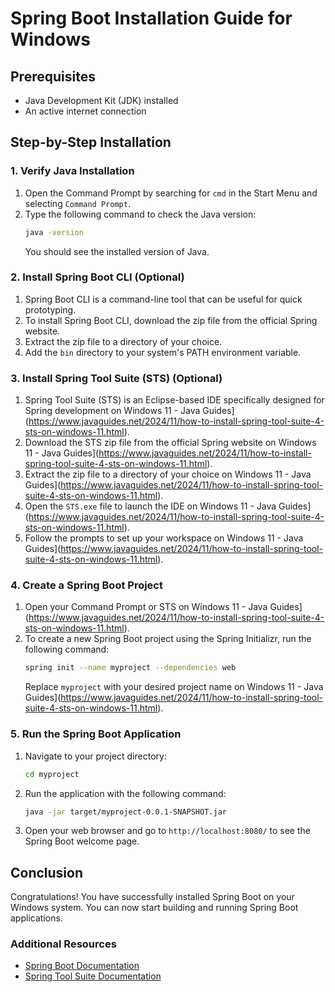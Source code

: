 # Spring Boot Installation Guide for Windows

## Prerequisites
- Java Development Kit (JDK) installed
- An active internet connection

## Step-by-Step Installation

### 1. Verify Java Installation
1. Open the Command Prompt by searching for `cmd` in the Start Menu and selecting `Command Prompt`.
2. Type the following command to check the Java version:
   ```sh
   java -version
   ```
   You should see the installed version of Java.

### 2. Install Spring Boot CLI (Optional)
1. Spring Boot CLI is a command-line tool that can be useful for quick prototyping.
2. To install Spring Boot CLI, download the zip file from the official Spring website.
3. Extract the zip file to a directory of your choice.
4. Add the `bin` directory to your system's PATH environment variable.

### 3. Install Spring Tool Suite (STS) (Optional)
1. Spring Tool Suite (STS) is an Eclipse-based IDE specifically designed for Spring development on Windows 11 - Java Guides](https://www.javaguides.net/2024/11/how-to-install-spring-tool-suite-4-sts-on-windows-11.html).
2. Download the STS zip file from the official Spring website on Windows 11 - Java Guides](https://www.javaguides.net/2024/11/how-to-install-spring-tool-suite-4-sts-on-windows-11.html).
3. Extract the zip file to a directory of your choice on Windows 11 - Java Guides](https://www.javaguides.net/2024/11/how-to-install-spring-tool-suite-4-sts-on-windows-11.html).
4. Open the `STS.exe` file to launch the IDE on Windows 11 - Java Guides](https://www.javaguides.net/2024/11/how-to-install-spring-tool-suite-4-sts-on-windows-11.html).
5. Follow the prompts to set up your workspace on Windows 11 - Java Guides](https://www.javaguides.net/2024/11/how-to-install-spring-tool-suite-4-sts-on-windows-11.html).

### 4. Create a Spring Boot Project
1. Open your Command Prompt or STS on Windows 11 - Java Guides](https://www.javaguides.net/2024/11/how-to-install-spring-tool-suite-4-sts-on-windows-11.html).
2. To create a new Spring Boot project using the Spring Initializr, run the following command:
   ```sh
   spring init --name myproject --dependencies web
   ```
   Replace `myproject` with your desired project name on Windows 11 - Java Guides](https://www.javaguides.net/2024/11/how-to-install-spring-tool-suite-4-sts-on-windows-11.html).

### 5. Run the Spring Boot Application
1. Navigate to your project directory:
   ```sh
   cd myproject
   ```
2. Run the application with the following command:
   ```sh
   java -jar target/myproject-0.0.1-SNAPSHOT.jar
   ```
3. Open your web browser and go to `http://localhost:8080/` to see the Spring Boot welcome page.

## Conclusion
Congratulations! You have successfully installed Spring Boot on your Windows system. You can now start building and running Spring Boot applications.

### Additional Resources
- [Spring Boot Documentation](https://docs.spring.io/spring-boot/docs/current/reference/html/)
- [Spring Tool Suite Documentation](https://docs.spring.io/sts/docs/latest/reference/html/)
